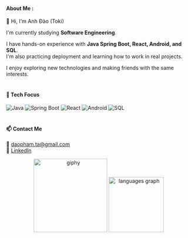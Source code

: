 #### About Me :
👋 Hi, I'm Anh Đào (Toki) 

I'm currently studying **Software Engineering**.  

I have hands-on experience with **Java Spring Boot, React, Android, and SQL**.  
I'm also practicing deployment and learning how to work in real projects.  

I enjoy exploring new technologies and making friends with the same interests.  

#

#### 🔧 Tech Focus
![Java](https://img.shields.io/badge/Java-ED8B00?style=for-the-badge&logo=openjdk&logoColor=white)
![Spring Boot](https://img.shields.io/badge/Spring_Boot-6DB33F?style=for-the-badge&logo=springboot&logoColor=white)
![React](https://img.shields.io/badge/React-20232A?style=for-the-badge&logo=react&logoColor=61DAFB)
![Android](https://img.shields.io/badge/Android-3DDC84?style=for-the-badge&logo=android&logoColor=white)
![SQL](https://img.shields.io/badge/SQL-336791?style=for-the-badge&logo=postgresql&logoColor=white)

#

#### 📫 Contact Me  
📧 daopham.ta@gmail.com  
🔗 [LinkedIn](https://www.linkedin.com/in/daopham-ta/)  


<div align="center">
  <img src="https://i.pinimg.com/originals/fe/b6/b6/feb6b68d5ffc34b5f5f03f72b035f04e.gif" alt="giphy" width="200px"/>
  <img src="https://github-readme-stats.vercel.app/api/top-langs?username=toki-ai&locale=en&hide_title=false&layout=compact&card_width=320&langs_count=8&theme=dracula&hide_border=false" height="150" alt="languages graph"  />
</div>
